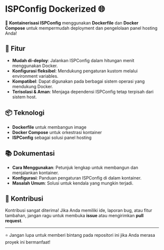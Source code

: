 # ISPConfig Dockerized 🌐  

🚀 **Kontainerisasi ISPConfig** menggunakan **Dockerfile** dan **Docker Compose** untuk mempermudah deployment dan pengelolaan panel hosting Anda!  

## 🎯 Fitur  
- **Mudah di-deploy**: Jalankan ISPConfig dalam hitungan menit menggunakan Docker.  
- **Konfigurasi fleksibel**: Mendukung pengaturan kustom melalui environment variables.  
- **Kompatibel**: Dapat digunakan pada berbagai sistem operasi yang mendukung Docker.  
- **Terisolasi & Aman**: Menjaga dependensi ISPConfig tetap terpisah dari sistem host.  

## 📦 Teknologi  
- **Dockerfile** untuk membangun image  
- **Docker Compose** untuk orkestrasi kontainer  
- **ISPConfig** sebagai solusi panel hosting  

## 📚 Dokumentasi  
- **Cara Menggunakan**: Petunjuk lengkap untuk membangun dan menjalankan kontainer.  
- **Konfigurasi**: Panduan pengaturan ISPConfig di dalam kontainer.  
- **Masalah Umum**: Solusi untuk kendala yang mungkin terjadi.  

## 🤝 Kontribusi  
Kontribusi sangat diterima! Jika Anda memiliki ide, laporan bug, atau fitur tambahan, jangan ragu untuk membuka **issue** atau mengirimkan **pull request**.  

---

⭐ Jangan lupa untuk memberi bintang pada repositori ini jika Anda merasa proyek ini bermanfaat!  
